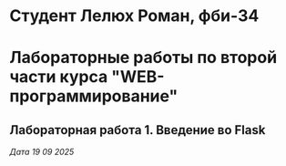 # Студент Лелюх Роман, фби-34

# Лабораторные работы по второй части курса "WEB-программирование"

## Лабораторная работа 1. Введение во Flask

*Дата 19 09 2025*